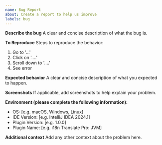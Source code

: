 ```yaml
---
name: Bug Report
about: Create a report to help us improve
labels: bug
---
```


**Describe the bug**
A clear and concise description of what the bug is.

**To Reproduce**
Steps to reproduce the behavior:
1. Go to '...'
2. Click on '....'
3. Scroll down to '....'
4. See error

**Expected behavior**
A clear and concise description of what you expected to happen.

**Screenshots**
If applicable, add screenshots to help explain your problem.

**Environment (please complete the following information):**
- OS: [e.g. macOS, Windows, Linux]
- IDE Version: [e.g. IntelliJ IDEA 2024.1]
- Plugin Version: [e.g. 1.0.0]
- Plugin Name: [e.g. i18n Translate Pro: JVM]

**Additional context**
Add any other context about the problem here.
